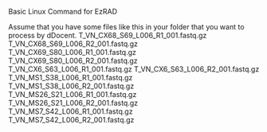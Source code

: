 Basic Linux Command for EzRAD

Assume that you have some files like this in your folder that you want to process by dDocent. 
T_VN_CX68_S69_L006_R1_001.fastq.gz
T_VN_CX68_S69_L006_R2_001.fastq.gz
T_VN_CX69_S80_L006_R1_001.fastq.gz
T_VN_CX69_S80_L006_R2_001.fastq.gz
T_VN_CX6_S63_L006_R1_001.fastq.gz
T_VN_CX6_S63_L006_R2_001.fastq.gz
T_VN_MS1_S38_L006_R1_001.fastq.gz
T_VN_MS1_S38_L006_R2_001.fastq.gz
T_VN_MS26_S21_L006_R1_001.fastq.gz
T_VN_MS26_S21_L006_R2_001.fastq.gz
T_VN_MS7_S42_L006_R1_001.fastq.gz
T_VN_MS7_S42_L006_R2_001.fastq.gz

